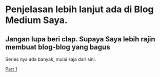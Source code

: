 # Penjelasan lebih lanjut ada di Blog Medium Saya.

## Jangan lupa beri clap. Supaya Saya lebih rajin membuat blog-blog yang bagus

Series nya ada banyak, mulai saja dari sini.

[Part 1](https://ahmadfadlydziljalal.medium.com/membuat-restful-api-menggunakan-yii2-basic-template-sebagai-backend-dan-react-js-sebagai-e96a42732a18)
